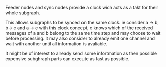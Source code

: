 Feeder nodes and sync nodes provide a clock wich acts as a takt for their whole subgraph.

This allows subgraphs to be synced on the same clock.
ie 
consider a -> b, b-> c and a -> c
with this clock concept, c knows which of the received messages of a and b belong to the same time step and may choose to wait before processing. it may also consider to already emit one channel and wait with another until all information is avaliable. 

It might be of interest to already send some infortmation as then possible expensive subghraph parts can execute as fast as possible.